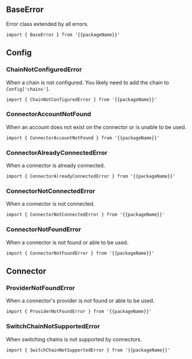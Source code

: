 <!--
<script setup>
const docsPath = 'react'
const packageName = 'wagmi'
</script>
-->

## BaseError

Error class extended by all errors.

```ts-vue
import { BaseError } from '{{packageName}}'
```

## Config

### ChainNotConfiguredError

When a chain is not configured. You likely need to add the chain to <a :href="`/${docsPath}}/createConfig#chains`">`Config['chains']`</a>.

```ts-vue
import { ChainNotConfiguredError } from '{{packageName}}'
```

### ConnectorAccountNotFound

When an account does not exist on the connector or is unable to be used.

```ts-vue
import { ConnectorAccountNotFound } from '{{packageName}}'
```

### ConnectorAlreadyConnectedError

When a connector is already connected.

```ts-vue
import { ConnectorAlreadyConnectedError } from '{{packageName}}'
```

### ConnectorNotConnectedError

When a connector is not connected.

```ts-vue
import { ConnectorNotConnectedError } from '{{packageName}}'
```

### ConnectorNotFoundError

When a connector is not found or able to be used.

```ts-vue
import { ConnectorNotFoundError } from '{{packageName}}'
```

## Connector

### ProviderNotFoundError

When a connector's provider is not found or able to be used.

```ts-vue
import { ProviderNotFoundError } from '{{packageName}}'
```

### SwitchChainNotSupportedError

When switching chains is not supported by connectors.

```ts-vue
import { SwitchChainNotSupportedError } from '{{packageName}}'
```
